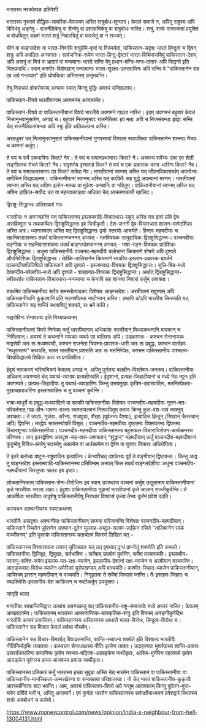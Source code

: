 भारतस्य नरकोत्पन्नः प्रतिवेशी

भारतस्य गुरुतमं बौद्धिक-सामरिक-वैफल्यम् अस्ति शत्रुबोध-शून्यता। केवलं समाजे न, अपितु राष्ट्रस्य अपि विविधेषु अङ्गेषु - राजनैतिकेषु वा सैन्येषु वा प्रशासनिकेषु वा शत्रुबोधः नास्ति। शत्रुं, शत्रोः मानस्कतां प्रयुक्तिं च बोधयितुम् अक्षमं भारतं शत्रुं निवारयितुं वा पराजेतुं वा न सज्जम्।

चीनं वा बाङ्ग्लदेशः वा भारत-निवासि शत्रुप्रेमि-वृन्दं वा विस्मर्यतां, पाकिस्तान-सदृशः भारतं हिन्दुत्वं च द्विषन् शत्रुः अपि अपठितः अनवगतः। सार्वजनिक-रूपेण भारत-हिन्दु-द्वेष्टारं भारत-विबिभाजयिषुं पाकिस्तान-देशम् अपि अशत्रुं वा मित्रं वा भ्रातारं वा मन्यमानाः भारते सन्ति येषु प्रधान-मन्त्रि-मन्त्र-दातारः अपि विद्यन्ते इति चित्तप्रमाथि। स्वान् कश्मीर-विशेषज्ञान् मन्यामानाः भारत-सुरक्षा-उतरदायिनः अपि सन्ति ये "पाकिस्तानेन सह एव अग्रे गन्तव्यम्" इति घोषयित्वा अभिमानम् अनुभवन्ति।

तेषु निराधारं दोषारोपणम् अन्यायः स्यात् किन्तु बुद्धिः अवश्यं सन्दिह्यताम्।

पाकिस्तान-विषये भारतीयानाम् अवगमनम् अत्यल्पमेव।

 पाकिस्तान-विषये वा पाकिस्तानीयानां विषये भारतीये अवगमने गाढता नास्ति। इदम् अवगमनं बहुवारं केवलं निजानुभवानुसारेण, अगाढं च। बहुवारं निजानुभवाः राजनैतिकाः इव मताः अपि च निजसंबन्धाः हृद्याः सन्ति चेत् राजनैतिकसंबन्धाः अपि स्युः इति अतिकल्पना अस्ति।

असाधुतरं यत् निजानुभवानुसारं पाकिस्तानीयानां गुणवत्तायां विश्वासं स्थापयित्वा पाकिस्तानेन शान्त्याः मैत्र्याः च कामनां कर्तुम्।

ते वयं च सर्वे एकभाषिणः किल? नैव। ते वयं च समानप्रथाचाराः किल? नै। 
अस्मभ्यं सर्वेभ्यः एका एव शैली सङ्गीतस्य रोचते किल? नैव।  सदृशमेव दृश्यामहे किल? ते वयं च एक-प्रकारक-वस्त्र-धारिणः किल? नैव। 
ते वयं च समलक्ष्यस्वप्नाः एव किल? सर्वथा नैव। 
भारतीयानां स्वप्नम् अस्ति यत् जीवनविकासार्थम् अपत्येभ्यः समीचिनं विद्याप्रदानम्। 
पाकितानीयानां स्वप्नम् अस्ति यत् काफ़िरैः सह युद्धे अपत्यानां मरणम्।
भारतीयानां स्वप्नम् अस्ति यत् अग्रिमः इलोन-मस्कः वा मुकेश-अम्बानिः वा भवितुम्।
पाकितानीयानां स्वप्नम् अस्ति यत् अग्रिमः हाफ़िज़-सयीदः उत वा महत्त्वाकाङ्क्षा अधिका चेत् आक्रमणकारी खालिदः।

द्विराष्ट्र-सिद्धान्तः अतिशयतां गतः

भारतीयाः न अवगच्छन्ति यत् पाकिस्तानम् इस्लामवादि-विचारधारा-राष्ट्रम् अस्ति यत्र इतरं प्रति द्वेषः असहिष्णुता च तथाकथितः द्विराष्ट्रसिद्धान्तः इव चित्रीकृतौ। देश-जननी द्वेष-विचारधारा शासन-मार्गदर्शिका अस्ति अत्र। ध्यानास्पदम् अस्ति यत् द्विराष्ट्रसिद्धान्तः द्वयोः स्तरयोः आचर्यते। हिन्दवः महमदीयाः च सहनिवासाशक्ताः तदर्थं पाकिस्तानजननम् अभवत् - मतविषयकः सामुदायिकः द्विराष्ट्रसिद्धान्तः। पञ्चनदीयाः वङ्गीयाः च सहनिवासाशक्ताः तदर्थं बाङ्ग्लदेशजननम् अभवत् - भाषा-रङ्ग-विषयकः प्रादेशिकः द्विराष्ट्रसिद्धान्तः। अधुना पाकिस्तानीयैः पञ्चनद-महमदीयैः बलोचानां क्रियमाणे शोषणे अपि दृश्यते औपनिवेशिकः द्विराष्ट्रसिद्धान्तः। तेह्रीके-तालिबानेन क्रियमाणे स्वकीय-इस्लाम-प्रकारक-प्रवर्तने पञ्चनदीयाधितिष्ठिते पाकिस्ताने अपि दृश्यते - इस्लामवाद-विषयकः द्विराष्ट्रसिद्धान्तः। सुन्नि-षिय-मध्ये देवबन्दीय-बरेलवीय-मध्ये अपि दृश्यते - शाखागत-विषयकः द्विराष्ट्रसिद्धान्तः। अर्थात् द्विराष्ट्रसिद्धान्त-स्वीकर्तारः पाकिस्तान-विचारधारा-मन्यमानाः च केनापि सह शान्त्या निवासं कर्तुम् अशक्ताः।

तदर्थमेव पाकिस्तानीयाः सर्वत्र समस्योत्पादकाः विशेषतः आङ्ग्लदेशः। अरबीयानां राष्ट्राणाम् अपि पाकिस्तानीयानि कुकृत्यानि प्रति सहनशीलता नष्टीभवन् अस्ति। तथापि कोऽपि भारतीयः चिन्तयति यत् पाकिस्तानेन सह शान्तिं स्थापयितुं शक्यते, सः भ्रमे वर्तते।

मद्यसेविनः सेनापतयः इति मिथ्याकथनम्

पाकिस्तानीयानां विषये निर्णयम् कर्तुं भारतीयानाम् अधिकांशः स्वकीयान् मिथ्याकथनानि मापकान् च निर्मितवान्। अवश्यं ते कथनानि मापकाः व्यर्थाः एव बालिशाः अपि। उदाहरणतः - कश्चन सेनानायकः मद्यसेवी अतः सः मध्यमवादी, कश्चन राजनेता त्रिवस्त्र-प्रावारक-धारी अतः सः प्रबुद्धः, कश्चन वार्ताहरः "मधुरासत्यं" कथयति, भारतं भारतीयान् प्रशंसति अतः सः मतनिरेपेक्षः, कश्चन पाकिस्तानीयः पाश्चात्य-विश्वविद्यालये शिक्षितः अतः सः प्रगतिशीलः।

ईदृशं नामकरणं चरित्रचित्रणं केवलम् अगाढं न, अपितु पूर्णतया बलहीन-विश्लेषण-जनकम्। पाकिस्तानीयाः अधिकम् अवगम्यते चेत् यथार्थ-स्वभावः प्रत्यक्षीभवति। ईदृशानां, प्रत्यक्ष-जिहादीयानां च मध्ये भेदः न्यूनः इति अवगम्यते। प्रत्यक्ष-जिहादीयाः तु यथार्थ-व्यवहारिणः किन्तु उभयमुखाः कृत्रिम-उदारवादिनः, मतनिरपेक्षता-मुखाच्छादधारिणः इस्लामवादिनः च तु वञ्चनां कुर्वन्ति।

भाषा-माधुर्ये वा प्रबुद्ध-मध्यवादित्वे वा सत्यपि पाकिस्तानीयाः विशेषतः पञ्चनदीय-महमदीयाः नूतन-मत-परिवर्तनात् गाढ-हीन-भावना-ग्रस्ताः स्वमतावलबनं निरूपयितुम् तत्परः किन्तु कुल-वंश-भावं त्यक्तुम् अशक्ताः। ते जाटाः, गुर्जराः, अरैनाः, राजपुत्राः, शैखाः (पूर्वतनाः वैश्याः), इत्यादिनः हिन्दून् (सिखान् क्रैस्तवान् अपि) द्विषन्ति। तद्द्वेषः भारतस्योपरि विसृतः। पञ्चनदीय-महमदीयाः दुष्टतमाः विषमयतमाः द्विषतमाः विचारशून्याः पाकिस्तानीयाः। पञ्चनदीय-महमदीयाः पाकिस्तानस्य बहुसफल-विचाराधिरोपण-कार्यक्रमस्य परिणामः। तान् इतरद्वेषिणः असदृश-सह-वास-अशक्तान् "शुद्धान्" महमदीयान् कर्तुं पञ्चनदीय-महमदीयानां कुटुम्बेषु विविध-स्तरेषु सदस्येषु असत्येन वा अर्धसत्येन वा द्वेषेण वा युक्ताः विचाराः अधिरोपिताः।

ते इतरे बलोचाः पष्टुन-राष्ट्रवादिनः इत्यादिनः। केभ्यश्चित् दशकेभ्यः पूर्वं ते वङ्गीयान् द्विष्टवन्तः। किन्तु अद्य तु बाङ्ग्लदेशः इस्लामवादि-पाकिस्तानस्य प्रतिबिम्बम् अभवत् किल तदर्थं बाङ्ग्लदेशीयाः अधुना पञ्चनदीय-महमदीयानां चिरलुप्ताः भ्रातरः इव दृष्टाः।

लोकतान्त्रिकान् पाकिस्तान-सेना-विरोधिनः इव स्वान् उपस्थाप्य वञ्चनां कर्तुम् उद्युतानाम् पाकिस्तानीयानां कृते भारतीयाः सरलाः लक्षाः। ईदृशाः पाकिस्तानीयाः मूढानां भारतीयानां कृते जालान् सज्जीकुर्वन्ति। ते आकर्षिताः भारतीयाः तादृशेषु पाकिस्तानीयेषु निराधारं विश्वासं कृत्वा तेभ्यः दुर्लभं प्रवेशं ददति।

कस्यचन अफ़्घानीयस्य स्पष्टकथनम्

भारतीयैः असदृशाः अफ़्घानीयाः पाकिस्तानीयान् सम्यक् परिजानन्ति विशेषतः पञ्चनदीय-महमदीयान्। पाकिस्ताने स्थितेन पूर्वतनेन अफ़्घान-दूतेन मुल्लाह-अब्दुल-सलाम-ज़ईफ़ेन रचिते "तालिबानेन साकं मज्जीवनम्" इति पुस्तके पाकिस्तानस्य यतार्थतमं विवरणं लिखितं यत् - 

पाकिस्तानस्य विश्वासघातः तावान् सुविख्यातः यत् तत् वृषभात् दुग्धं प्राप्नोतुं शक्नोति इति कथ्यते। पाकिस्तनीयाः द्विजिह्वाः, द्विमुखाः, सर्वभाषिणः। सर्वेषाम् उपयोगं कुर्वन्ति, सर्वेषां वञ्चनामपि। इस्लामीय-परमाणु-शक्ति-रूपेण इस्लाम-मत-रक्षा-व्याजेन, इस्लामीय-देशानां रक्षा-व्याजेन च अरबीयान् वञ्चयन्ति। आतङ्कवाद-विरोध-व्याजेन अमेरिकां युरोपखण्डम् अपि वञ्चयति। कश्मीर-जिहाद-व्याजेन पाकिस्तानीयान्, आविश्वम् इतरान् महमदीयान् च वञ्चयति। निगूढतया ते सर्वेषां विश्वासं घ्नन्ति। तैः इस्लामः जिहादः च स्वप्रतिवेशि-इस्लामीय-देशं काफ़िरान् च नष्टीकर्तुम् उपयुक्ताः।

जागृहि भारत

भारतीयाः स्वभ्रान्तिनिद्रातः उत्थाय अवगच्छन्तु यत् पाकिस्तानीय-राष्ट्र-समाजयोः मध्ये अन्तरं नास्ति। केवलम् आच्छादनमेव। पाकिस्तानम् भारतस्य आमरणान्तिक-सांस्कृतिक-शत्रुः इति विषयम् अनङ्गीकुर्वद्भिः भारतीयैः अन्तरं प्रसारितम्। पाकिस्तानस्य अस्तित्वस्य आधारौ भारत-विरोधः, हिन्दुत्व-विरोधः च। पाकिस्तानेन सह मित्रता केवलं सर्वथा मौर्ख्यम्।

पाकिस्तानेन सह विचार-विमर्शात् विवादसमाप्तिः, शान्ति-स्थापना शक्येते इति विश्वासः भारतीयैः नीतिनिर्मातृभिः त्यक्तव्यः। कस्यचन सेनाध्यक्षस्य नीतिः इतरेण त्यक्तः। उदाहरणतः मुशर्रफ़स्य शान्ति-प्रयासः उत्तराधिकारिणा कयानिना कृतेन  नवम्बर-षट्विंश-आतङ्केन व्यर्थीकृतः, आसिम-मुनीरेण पहलगामे कृतेन आतङ्केन पूर्वगस्य क़मर-बाजवस्य प्रयासः व्यर्थीकृतः।

पाकिस्तानस्य प्रतिकारं कर्तुं भारतस्य इच्छा सुदृढा अस्ति चेत् भारतेन पाकिस्तानं वा पाकिस्तानीयाः वा पाकिस्तानीय-मानसिकता-उन्मत्तप्रेरणा वा सम्यक्तया परिज्ञातव्याः। नो चेत् भारतं पाकिस्तानीय-कुकृत्यैः आश्चर्यान्विताः सदा भवन्ति। आम्, अवश्यं पाकिस्तान-विषये अग्रे गन्तुम् आवश्यकम् किन्तु पूर्वतन-गुप्त-चरेण दर्शिते मार्गे न, अपितु अपरमार्गे। एवं कुर्वता भारतेन पाकिस्तानस्य सर्वपक्षीयाध्ययनं प्रवेशद्वारे स्थितस्य शत्रोः अवबोधनं च कर्तव्ये।

https://www.moneycontrol.com/news/opinion/india-s-neighbour-from-hell-13004131.html
